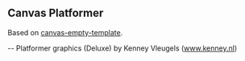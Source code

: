 ## Canvas Platformer

Based on [canvas-empty-template](https://github.com/michaelmo5/canvas-empty-template).

-- Platformer graphics (Deluxe) by Kenney Vleugels (www.kenney.nl)